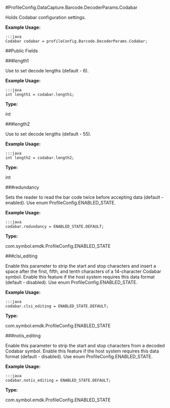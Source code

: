 #ProfileConfig.DataCapture.Barcode.DecoderParams.Codabar

Holds Codabar configuration settings. 
 
 

**Example Usage:**
	
	:::java	
	Codabar codabar = profileConfig.Barcode.DecoderParams.Codabar;


##Public Fields

###length1

Use to set decode lengths (default - 6). 
 
 

**Example Usage:**
	
	:::java	
	int length1 = codabar.length1;


**Type:**

int

###length2

Use to set decode lengths (default - 55). 
 
 

**Example Usage:**
	
	:::java	
	int length2 = codabar.length2;


**Type:**

int

###redundancy

Sets the reader to read the bar code twice before accepting data (default - enabled). 
 Use enum  ProfileConfig.ENABLED_STATE. 
 
 

**Example Usage:**
	
	:::java	
	codabar.redundancy = ENABLED_STATE.DEFAULT;


**Type:**

com.symbol.emdk.ProfileConfig.ENABLED_STATE

###clsi_editing

Enable this parameter to strip the start and stop characters and insert a space after the first, fifth, and tenth characters of a 14-character Codabar symbol. 
 Enable this feature if the host system requires this data format (default - disabled). 
 Use enum  ProfileConfig.ENABLED_STATE. 
 
 

**Example Usage:**
	
	:::java	
	codabar.clsi_editing = ENABLED_STATE.DEFAULT;


**Type:**

com.symbol.emdk.ProfileConfig.ENABLED_STATE

###notis_editing

Enable this parameter to strip the start and stop characters from a decoded Codabar symbol. 
 Enable this feature if the host system requires this data format (default - disabled). 
 Use enum  ProfileConfig.ENABLED_STATE. 
 
 

**Example Usage:**
	
	:::java	
	codabar.notis_editing = ENABLED_STATE.DEFAULT;


**Type:**

com.symbol.emdk.ProfileConfig.ENABLED_STATE

